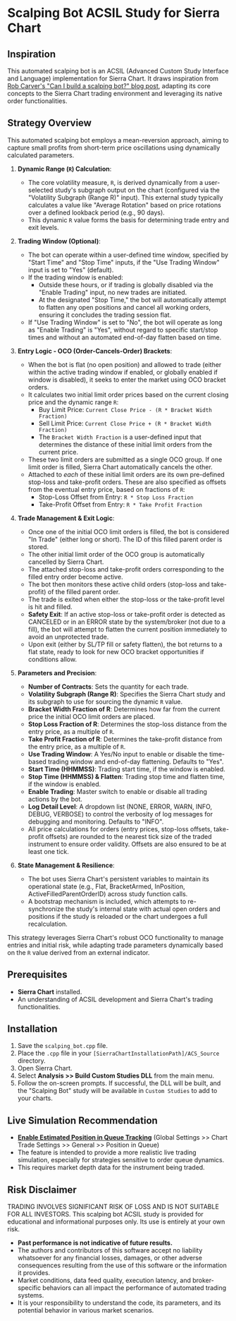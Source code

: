 # Scalping Bot ACSIL Study for Sierra Chart

## Inspiration

This automated scalping bot is an ACSIL (Advanced Custom Study Interface and Language) implementation for Sierra Chart. It draws inspiration from [Rob Carver's "Can I build a scalping bot?" blog post](https://qoppac.blogspot.com/2025/05/can-i-build-scalping-bot-blogpost-with.html), adapting its core concepts to the Sierra Chart trading environment and leveraging its native order functionalities.

## Strategy Overview

This automated scalping bot employs a mean-reversion approach, aiming to capture small profits from short-term price oscillations using dynamically calculated parameters.

1.  **Dynamic Range (`R`) Calculation**:
    *   The core volatility measure, `R`, is derived dynamically from a user-selected study's subgraph output on the chart (configured via the "Volatility Subgraph (Range R)" input). This external study typically calculates a value like "Average Rotation" based on price rotations over a defined lookback period (e.g., 90 days).
    *   This dynamic `R` value forms the basis for determining trade entry and exit levels.

2.  **Trading Window (Optional)**:
    *   The bot can operate within a user-defined time window, specified by "Start Time" and "Stop Time" inputs, if the "Use Trading Window" input is set to "Yes" (default).
    *   If the trading window is enabled:
        *   Outside these hours, or if trading is globally disabled via the "Enable Trading" input, no new trades are initiated.
        *   At the designated "Stop Time," the bot will automatically attempt to flatten any open positions and cancel all working orders, ensuring it concludes the trading session flat.
    *   If "Use Trading Window" is set to "No", the bot will operate as long as "Enable Trading" is "Yes", without regard to specific start/stop times and without an automated end-of-day flatten based on time.

3.  **Entry Logic - OCO (Order-Cancels-Order) Brackets**:
    *   When the bot is flat (no open position) and allowed to trade (either within the active trading window if enabled, or globally enabled if window is disabled), it seeks to enter the market using OCO bracket orders.
    *   It calculates two initial limit order prices based on the current closing price and the dynamic range `R`:
        *   Buy Limit Price: `Current Close Price - (R * Bracket Width Fraction)`
        *   Sell Limit Price: `Current Close Price + (R * Bracket Width Fraction)`
        *   The `Bracket Width Fraction` is a user-defined input that determines the distance of these initial limit orders from the current price.
    *   These two limit orders are submitted as a single OCO group. If one limit order is filled, Sierra Chart automatically cancels the other.
    *   Attached to *each* of these initial limit orders are its own pre-defined stop-loss and take-profit orders. These are also specified as offsets from the eventual entry price, based on fractions of `R`:
        *   Stop-Loss Offset from Entry: `R * Stop Loss Fraction`
        *   Take-Profit Offset from Entry: `R * Take Profit Fraction`

4.  **Trade Management & Exit Logic**:
    *   Once one of the initial OCO limit orders is filled, the bot is considered "In Trade" (either long or short). The ID of this filled parent order is stored.
    *   The other initial limit order of the OCO group is automatically cancelled by Sierra Chart.
    *   The attached stop-loss and take-profit orders corresponding to the filled entry order become active.
    *   The bot then monitors these active child orders (stop-loss and take-profit) of the filled parent order.
    *   The trade is exited when either the stop-loss or the take-profit level is hit and filled.
    *   **Safety Exit**: If an active stop-loss or take-profit order is detected as CANCELED or in an ERROR state by the system/broker (not due to a fill), the bot will attempt to flatten the current position immediately to avoid an unprotected trade.
    *   Upon exit (either by SL/TP fill or safety flatten), the bot returns to a flat state, ready to look for new OCO bracket opportunities if conditions allow.

5.  **Parameters and Precision**:
    *   **Number of Contracts**: Sets the quantity for each trade.
    *   **Volatility Subgraph (Range R)**: Specifies the Sierra Chart study and its subgraph to use for sourcing the dynamic `R` value.
    *   **Bracket Width Fraction of R**: Determines how far from the current price the initial OCO limit orders are placed.
    *   **Stop Loss Fraction of R**: Determines the stop-loss distance from the entry price, as a multiple of `R`.
    *   **Take Profit Fraction of R**: Determines the take-profit distance from the entry price, as a multiple of `R`.
    *   **Use Trading Window**: A Yes/No input to enable or disable the time-based trading window and end-of-day flattening. Defaults to "Yes".
    *   **Start Time (HHMMSS)**: Trading start time, if the window is enabled.
    *   **Stop Time (HHMMSS) & Flatten**: Trading stop time and flatten time, if the window is enabled.
    *   **Enable Trading**: Master switch to enable or disable all trading actions by the bot.
    *   **Log Detail Level**: A dropdown list (NONE, ERROR, WARN, INFO, DEBUG, VERBOSE) to control the verbosity of log messages for debugging and monitoring. Defaults to "INFO".
    *   All price calculations for orders (entry prices, stop-loss offsets, take-profit offsets) are rounded to the nearest tick size of the traded instrument to ensure order validity. Offsets are also ensured to be at least one tick.

6.  **State Management & Resilience**:
    *   The bot uses Sierra Chart's persistent variables to maintain its operational state (e.g., Flat, BracketArmed, InPosition, ActiveFilledParentOrderID) across study function calls.
    *   A bootstrap mechanism is included, which attempts to re-synchronize the study's internal state with actual open orders and positions if the study is reloaded or the chart undergoes a full recalculation.

This strategy leverages Sierra Chart's robust OCO functionality to manage entries and initial risk, while adapting trade parameters dynamically based on the `R` value derived from an external indicator.

## Prerequisites

- **Sierra Chart** installed.
- An understanding of ACSIL development and Sierra Chart's trading functionalities.

## Installation

1.  Save the `scalping_bot.cpp` file.
2.  Place the `.cpp` file in your `[SierraChartInstallationPath]/ACS_Source` directory.
3.  Open Sierra Chart.
4.  Select **Analysis >> Build Custom Studies DLL** from the main menu.
5.  Follow the on-screen prompts. If successful, the DLL will be built, and the "Scalping Bot" study will be available in `Custom Studies` to add to your charts.

## Live Simulation Recommendation

- **[Enable Estimated Position in Queue Tracking](https://www.sierrachart.com/index.php?page=doc/GlobalTradeSettings.html#ChartTradeSettings_EnableEstimatedPositionInQueueTracking)** (Global Settings >> Chart Trade Settings >> General >> Position in Queue)
- The feature is intended to provide a more realistic live trading simulation, especially for strategies sensitive to order queue dynamics.
- This requires market depth data for the instrument being traded.

## Risk Disclaimer

TRADING INVOLVES SIGNIFICANT RISK OF LOSS AND IS NOT SUITABLE FOR ALL INVESTORS. This scalping bot ACSIL study is provided for educational and informational purposes only. Its use is entirely at your own risk.

-   **Past performance is not indicative of future results.**
-   The authors and contributors of this software accept no liability whatsoever for any financial losses, damages, or other adverse consequences resulting from the use of this software or the information it provides.
-   Market conditions, data feed quality, execution latency, and broker-specific behaviors can all impact the performance of automated trading systems.
-   It is your responsibility to understand the code, its parameters, and its potential behavior in various market scenarios.